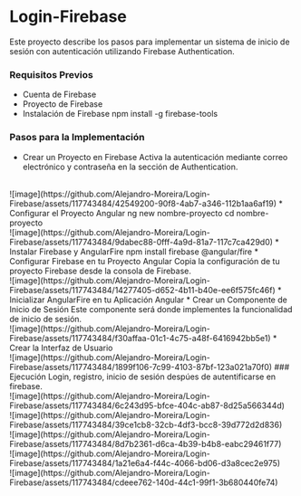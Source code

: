 # Login-Firebase
Este proyecto describe los pasos para implementar un sistema de inicio de sesión con autenticación utilizando Firebase Authentication.

### Requisitos Previos
* Cuenta de Firebase
* Proyecto de Firebase
* Instalación de Firebase
npm install -g firebase-tools
### Pasos para la Implementación
* Crear un Proyecto en Firebase
Activa la autenticación mediante correo electrónico y contraseña en la sección de Authentication.
<br>
![image](https://github.com/Alejandro-Moreira/Login-Firebase/assets/117743484/42549200-90f8-4ab7-a346-112b1aa6af19)
* Configurar el Proyecto Angular
ng new nombre-proyecto
cd nombre-proyecto
<br>
![image](https://github.com/Alejandro-Moreira/Login-Firebase/assets/117743484/9dabec88-0fff-4a9d-81a7-117c7ca429d0)
* Instalar Firebase y AngularFire
npm install firebase @angular/fire
* Configurar Firebase en tu Proyecto Angular
Copia la configuración de tu proyecto Firebase desde la consola de Firebase.
<br>
![image](https://github.com/Alejandro-Moreira/Login-Firebase/assets/117743484/14277405-d652-4b11-b40e-ee6f575fc46f)
* Inicializar AngularFire en tu Aplicación Angular
* Crear un Componente de Inicio de Sesión
Este componente será donde implementes la funcionalidad de inicio de sesión.
<br>
![image](https://github.com/Alejandro-Moreira/Login-Firebase/assets/117743484/f30affaa-01c1-4c75-a48f-6416942bb5e1)
* Crear la Interfaz de Usuario
<br>
![image](https://github.com/Alejandro-Moreira/Login-Firebase/assets/117743484/1899f106-7c99-4103-87bf-123a021a70f0)
### Ejecución
Login, registro, inicio de sesión despúes de autentificarse en firebase.
<br>
![image](https://github.com/Alejandro-Moreira/Login-Firebase/assets/117743484/6c243d95-bfce-404c-ab87-8d25a566344d)
<br>
![image](https://github.com/Alejandro-Moreira/Login-Firebase/assets/117743484/39ce1cb8-32cb-4df3-bcc8-39d772d2d836)
<br>
![image](https://github.com/Alejandro-Moreira/Login-Firebase/assets/117743484/8d7b2361-d6ca-4b39-b4b8-eabc29461f77)
<br>
![image](https://github.com/Alejandro-Moreira/Login-Firebase/assets/117743484/1a21e6a4-f44c-4066-bd06-d3a8cec2e975)
<br>
![image](https://github.com/Alejandro-Moreira/Login-Firebase/assets/117743484/cdeee762-140d-44c1-99f1-3b680440fe74)
<br>
